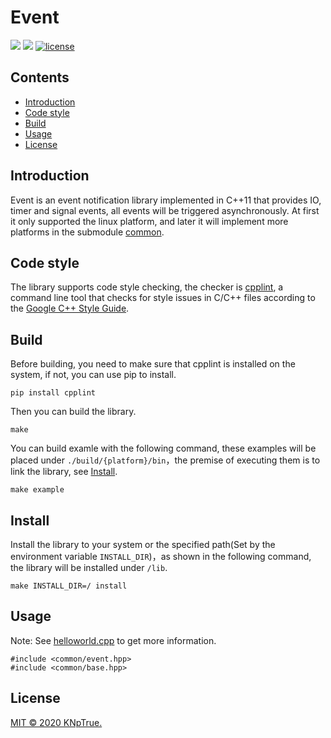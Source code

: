 # Event

![](https://img.shields.io/badge/language-c++-orange.svg)
![](https://img.shields.io/badge/platform-linux-lightgrey.svg)
[![license](https://img.shields.io/github/license/KNpTrue/event)](LICENSE)

## Contents

- [Introduction](#introduction)
- [Code style](#Code-style)
- [Build](#Build)
- [Usage](#usage)
- [License](#license)

## Introduction

Event is an event notification library implemented in C++11 that provides IO, timer and signal events, all events will be triggered asynchronously. At first it only supported the linux platform, and later it will implement more platforms in the submodule [common](https://github.com/KNpTrue/common).

## Code style

The library supports code style checking, the checker is [cpplint](https://github.com/google/styleguide), a command line tool that checks for style issues in C/C++ files according to the [Google C++ Style Guide](http://google.github.io/styleguide/cppguide.html).

## Build
Before building, you need to make sure that cpplint is installed on the system, if not, you can use pip to install.
```
pip install cpplint
```
Then you can build the library.
```
make
```
You can build examle with the following command, these examples will be placed under `./build/{platform}/bin`，the premise of executing them is to link the library, see [Install](#Install).
```
make example
```
## Install
Install the library to your system or the specified path(Set by the environment variable `INSTALL_DIR`)，as shown in the following command, the library will be installed under `/lib`.
```
make INSTALL_DIR=/ install
```

## Usage

Note: See [helloworld.cpp](example/helloworld.cpp) to get more information.
```
#include <common/event.hpp>
#include <common/base.hpp>
```

## License

[MIT © 2020 KNpTrue.](LICENSE)
